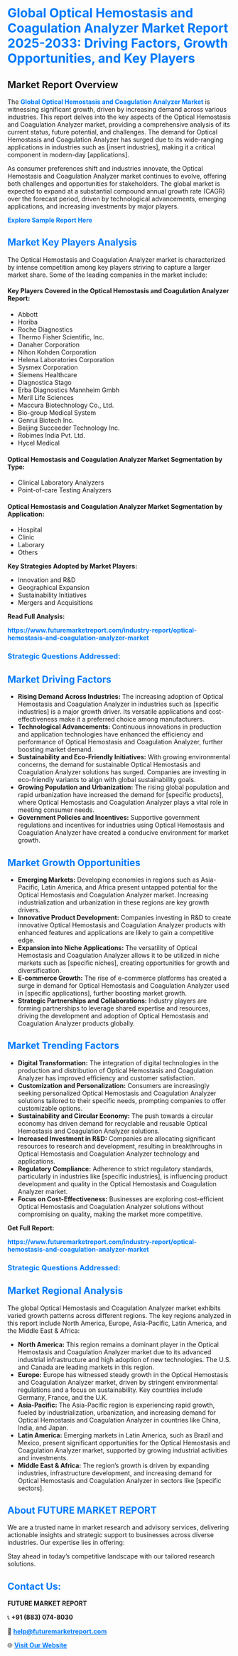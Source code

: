 <h1 style="color: #007BFF;">Global Optical Hemostasis and Coagulation Analyzer Market Report 2025-2033: Driving Factors, Growth Opportunities, and Key Players</h1>

<section id="overview">
<h2>Market Report Overview</h2>
<p>The <a href="https://www.futuremarketreport.com/industry-report/optical-hemostasis-and-coagulation-analyzer-market" style="color: #007BFF; text-decoration: none;"><strong>Global Optical Hemostasis and Coagulation Analyzer Market</strong></a> is witnessing significant growth, driven by increasing demand across various industries. This report delves into the key aspects of the Optical Hemostasis and Coagulation Analyzer market, providing a comprehensive analysis of its current status, future potential, and challenges. The demand for Optical Hemostasis and Coagulation Analyzer has surged due to its wide-ranging applications in industries such as [insert industries], making it a critical component in modern-day [applications].</p>
<p>As consumer preferences shift and industries innovate, the Optical Hemostasis and Coagulation Analyzer market continues to evolve, offering both challenges and opportunities for stakeholders. The global market is expected to expand at a substantial compound annual growth rate (CAGR) over the forecast period, driven by technological advancements, emerging applications, and increasing investments by major players.</p>
</section>

<section id="overview">
<p><a href="https://www.futuremarketreport.com/request-sample/reportId=79457" style="color: #007BFF; text-decoration: none;"><strong>Explore Sample Report Here</strong></a></p>
</section>

<section id="key-players">
<h2 style="color: #007BFF;">Market Key Players Analysis</h2>
<p>The Optical Hemostasis and Coagulation Analyzer market is characterized by intense competition among key players striving to capture a larger market share. Some of the leading companies in the market include:</p>
<h4>Key Players Covered in the Optical Hemostasis and Coagulation Analyzer Report:</h4>
<ul><li>Abbott</li><li>Horiba</li><li>Roche Diagnostics</li><li>Thermo Fisher Scientific, Inc.</li><li>Danaher Corporation</li><li>Nihon Kohden Corporation</li><li>Helena Laboratories Corporation</li><li>Sysmex Corporation</li><li>Siemens Healthcare</li><li>Diagnostica Stago</li><li>Erba Diagnostics Mannheim Gmbh</li><li>Meril Life Sciences</li><li>Maccura Biotechnology Co., Ltd.</li><li>Bio-group Medical System</li><li>Genrui Biotech Inc.</li><li>Beijing Succeeder Technology Inc.</li><li>Robimes India Pvt. Ltd.</li><li>Hycel Medical</li></ul>
<h4>Optical Hemostasis and Coagulation Analyzer Market Segmentation by Type:</h4>
<ul><li>Clinical Laboratory Analyzers</li><li>Point-of-care Testing Analyzers</li></ul>

<h4>Optical Hemostasis and Coagulation Analyzer Market Segmentation by Application:</h4>
<ul><li>Hospital</li><li>Clinic</li><li>Laborary</li><li>Others</li></ul>
<p><strong>Key Strategies Adopted by Market Players:</strong></p>
<ul>
<li>Innovation and R&D</li>
<li>Geographical Expansion</li>
<li>Sustainability Initiatives</li>
<li>Mergers and Acquisitions</li>
</ul>
</section>

<section>
<p><strong>Read Full Analysis: </strong></p><a href="https://www.futuremarketreport.com/industry-report/optical-hemostasis-and-coagulation-analyzer-market" style="color: #007BFF; text-decoration: none;"><strong>https://www.futuremarketreport.com/industry-report/optical-hemostasis-and-coagulation-analyzer-market</strong></a>
<h3 style="color: #007BFF;">Strategic Questions Addressed:</h3>
</section>

<section id="driving-factors">
<h2 style="color: #007BFF;">Market Driving Factors</h2>
<ul>
<li><strong>Rising Demand Across Industries:</strong> The increasing adoption of Optical Hemostasis and Coagulation Analyzer in industries such as [specific industries] is a major growth driver. Its versatile applications and cost-effectiveness make it a preferred choice among manufacturers.</li>
<li><strong>Technological Advancements:</strong> Continuous innovations in production and application technologies have enhanced the efficiency and performance of Optical Hemostasis and Coagulation Analyzer, further boosting market demand.</li>
<li><strong>Sustainability and Eco-Friendly Initiatives:</strong> With growing environmental concerns, the demand for sustainable Optical Hemostasis and Coagulation Analyzer solutions has surged. Companies are investing in eco-friendly variants to align with global sustainability goals.</li>
<li><strong>Growing Population and Urbanization:</strong> The rising global population and rapid urbanization have increased the demand for [specific products], where Optical Hemostasis and Coagulation Analyzer plays a vital role in meeting consumer needs.</li>
<li><strong>Government Policies and Incentives:</strong> Supportive government regulations and incentives for industries using Optical Hemostasis and Coagulation Analyzer have created a conducive environment for market growth.</li>
</ul>
</section>

<section id="growth-opportunities">
<h2 style="color: #007BFF;">Market Growth Opportunities</h2>
<ul>
<li><strong>Emerging Markets:</strong> Developing economies in regions such as Asia-Pacific, Latin America, and Africa present untapped potential for the Optical Hemostasis and Coagulation Analyzer market. Increasing industrialization and urbanization in these regions are key growth drivers.</li>
<li><strong>Innovative Product Development:</strong> Companies investing in R&D to create innovative Optical Hemostasis and Coagulation Analyzer products with enhanced features and applications are likely to gain a competitive edge.</li>
<li><strong>Expansion into Niche Applications:</strong> The versatility of Optical Hemostasis and Coagulation Analyzer allows it to be utilized in niche markets such as [specific niches], creating opportunities for growth and diversification.</li>
<li><strong>E-commerce Growth:</strong> The rise of e-commerce platforms has created a surge in demand for Optical Hemostasis and Coagulation Analyzer used in [specific applications], further boosting market growth.</li>
<li><strong>Strategic Partnerships and Collaborations:</strong> Industry players are forming partnerships to leverage shared expertise and resources, driving the development and adoption of Optical Hemostasis and Coagulation Analyzer products globally.</li>
</ul>
</section>

<section id="trending-factors">
<h2 style="color: #007BFF;">Market Trending Factors</h2>
<ul>
<li><strong>Digital Transformation:</strong> The integration of digital technologies in the production and distribution of Optical Hemostasis and Coagulation Analyzer has improved efficiency and customer satisfaction.</li>
<li><strong>Customization and Personalization:</strong> Consumers are increasingly seeking personalized Optical Hemostasis and Coagulation Analyzer solutions tailored to their specific needs, prompting companies to offer customizable options.</li>
<li><strong>Sustainability and Circular Economy:</strong> The push towards a circular economy has driven demand for recyclable and reusable Optical Hemostasis and Coagulation Analyzer solutions.</li>
<li><strong>Increased Investment in R&D:</strong> Companies are allocating significant resources to research and development, resulting in breakthroughs in Optical Hemostasis and Coagulation Analyzer technology and applications.</li>
<li><strong>Regulatory Compliance:</strong> Adherence to strict regulatory standards, particularly in industries like [specific industries], is influencing product development and quality in the Optical Hemostasis and Coagulation Analyzer market.</li>
<li><strong>Focus on Cost-Effectiveness:</strong> Businesses are exploring cost-efficient Optical Hemostasis and Coagulation Analyzer solutions without compromising on quality, making the market more competitive.</li>
</ul>
</section>

<section>
<p><strong>Get Full Report: </strong></p><a href="https://www.futuremarketreport.com/industry-report/optical-hemostasis-and-coagulation-analyzer-market" style="color: #007BFF; text-decoration: none;"><strong>https://www.futuremarketreport.com/industry-report/optical-hemostasis-and-coagulation-analyzer-market</strong></a>
<h3 style="color: #007BFF;">Strategic Questions Addressed:</h3>
</section>


<section id="regional-analysis">
<h2 style="color: #007BFF;">Market Regional Analysis</h2>
<p>The global Optical Hemostasis and Coagulation Analyzer market exhibits varied growth patterns across different regions. The key regions analyzed in this report include North America, Europe, Asia-Pacific, Latin America, and the Middle East & Africa:</p>
<ul>
<li><strong>North America:</strong> This region remains a dominant player in the Optical Hemostasis and Coagulation Analyzer market due to its advanced industrial infrastructure and high adoption of new technologies. The U.S. and Canada are leading markets in this region.</li>
<li><strong>Europe:</strong> Europe has witnessed steady growth in the Optical Hemostasis and Coagulation Analyzer market, driven by stringent environmental regulations and a focus on sustainability. Key countries include Germany, France, and the U.K.</li>
<li><strong>Asia-Pacific:</strong> The Asia-Pacific region is experiencing rapid growth, fueled by industrialization, urbanization, and increasing demand for Optical Hemostasis and Coagulation Analyzer in countries like China, India, and Japan.</li>
<li><strong>Latin America:</strong> Emerging markets in Latin America, such as Brazil and Mexico, present significant opportunities for the Optical Hemostasis and Coagulation Analyzer market, supported by growing industrial activities and investments.</li>
<li><strong>Middle East & Africa:</strong> The region’s growth is driven by expanding industries, infrastructure development, and increasing demand for Optical Hemostasis and Coagulation Analyzer in sectors like [specific sectors].</li>
</ul>
</section>

<footer>
<h2 style="color: #007BFF;">About FUTURE MARKET REPORT</h2>
<p>We are a trusted name in market research and advisory services, delivering actionable insights and strategic support to businesses across diverse industries. Our expertise lies in offering:</p>

<p>Stay ahead in today’s competitive landscape with our tailored research solutions.</p>

<h2 style="color: #007BFF;">Contact Us:</h2>
<p><strong>FUTURE MARKET REPORT</strong></p>
<p>📞 <strong>+91 (883) 074-8030</strong></p>
<p>📧 <strong><a href="mailto:help@futuremarketreport.com" style="color: #007BFF;">help@futuremarketreport.com</a></strong></p>
<p>🌐 <strong><a href="https://www.futuremarketreport.com/" style="color: #007BFF;">Visit Our Website</a></strong></p>
</footer>
